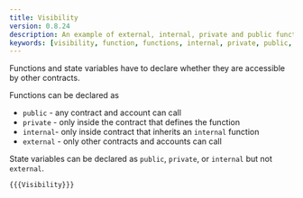 ```yaml
---
title: Visibility
version: 0.8.24
description: An example of external, internal, private and public functions in Solidity
keywords: [visibility, function, functions, internal, private, public, external]
---
```


Functions and state variables have to declare whether they are accessible by other contracts.

Functions can be declared as

- `public` - any contract and account can call
- `private` - only inside the contract that defines the function
- `internal`- only inside contract that inherits an `internal` function
- `external` - only other contracts and accounts can call

State variables can be declared as `public`, `private`, or `internal` but not `external`.

```solidity
{{{Visibility}}}
```
